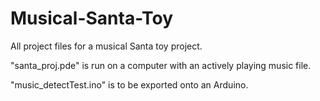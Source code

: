# Musical-Santa-Toy
All project files for a musical Santa toy project.

"santa_proj.pde" is run on a computer with an actively playing music file.

"music_detectTest.ino" is to be exported onto an Arduino.
